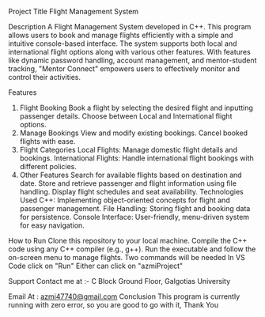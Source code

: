 Project Title
Flight Management System

Description
A Flight Management System developed in C++. This program allows users to book and manage flights efficiently with a simple and intuitive console-based interface. The system supports both local and international flight options along with various other features.
With features like dynamic password handling, account management, and mentor-student tracking, "Mentor Connect" empowers users to effectively monitor and control their activities.

Features
1. Flight Booking
Book a flight by selecting the desired flight and inputting passenger details.
Choose between Local and International flight options.
2. Manage Bookings
View and modify existing bookings.
Cancel booked flights with ease.
3. Flight Categories
Local Flights: Manage domestic flight details and bookings.
International Flights: Handle international flight bookings with different policies.
4. Other Features
Search for available flights based on destination and date.
Store and retrieve passenger and flight information using file handling.
Display flight schedules and seat availability.
Technologies Used
C++: Implementing object-oriented concepts for flight and passenger management.
File Handling: Storing flight and booking data for persistence.
Console Interface: User-friendly, menu-driven system for easy navigation.

How to Run
Clone this repository to your local machine.
Compile the C++ code using any C++ compiler (e.g., g++).
Run the executable and follow the on-screen menu to manage flights.
Two commands will be needed
In VS Code click on "Run"
Either can click on "azmiProject"

Support
Contact me at :- C Block Ground Floor, Galgotias University

Email At : azmi47740@gmail.com
Conclusion
This program is currently running with zero error, so you are good to go with it, Thank You


